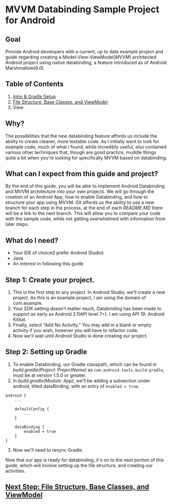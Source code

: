 # MVVM Databinding Sample Project for Android

## Goal
Provide Android developers with a current, up to date example project and guide regarding creating a Model-View-ViewModel(*MVVM*) architected Android project using native databinding, a feature introduced as of Android Marshmallow(*6.0*).  

## Table of Contents
1. [Intro & Gradle Setup](https://github.com/khuckins/android_databinding_MVVM_guide/tree/master)
2. [File Structure, Base Classes, and ViewModel](https://github.com/khuckins/android_databinding_MVVM_guide/tree/2-Activities-File-Structure)
3. View

## Why?
The possibilities that the new databinding feature affords us include the ability to create cleaner, more testable code.  As I initially went to look for example code, much of what I found, while incredibly useful, also contained various other techniques that, though are good practice, muddle things quite a bit when you're looking for specifically MVVM based on databinding.

## What can I expect from this guide and project?
By the end of this guide, you will be able to implement Android Databinding and MVVM architecture into your own projects.  We will go through the creation of an Android App, how to enable Databinding, and how to structure your app using MVVM.  Git affords us the ability to use a new branch for each step in the process, at the end of each *README.MD* there will be a link to the next branch.  This will allow you to compare your code with the sample code, while not getting overwhelmed with information from later steps.  

## What do I need?
- Your IDE of choice(I prefer Android Studio)
- Java
- An interest in following this guide

## Step 1: Create your project.
1. This is the first step to any project.  In Android Studio, we'll create a new project.  As this is an example project, I am using the domain of com.example.
2. Your SDK setting doesn't matter much, Databinding has been made to support as early as Android 2.1(API level 7+).  I am using API 19: Android Kitkat.
3. Finally, select "Add No Activity."  You may add in a blank or empty activity if you wish, however you will have to refactor code.
4. Now we'll wait until Android Studio is done creating our project.

## Step 2: Setting up Gradle
1. To enable Databinding, our Gradle classpath, which can be found in *build.gradle(Project: ProjectName)* as `com.android.tools.build:gradle`, must be at version 1.5.0 or greater.
2. In *build.gradle(Module: App)*, we'll be adding a subsection under android, titled dataBinding, with an entry of `enabled = true`.
```
android {
    ...

    defaultConfig {
        ...
    }

    dataBinding {
        enabled = true
    }
}
```
3. Now we'll need to resync Gradle.

Now that our app is ready for databinding, it's on to the next portion of this guide, which will involve setting up the file structure, and creating our activities.
## [Next Step: File Structure, Base Classes, and ViewModel](https://github.com/khuckins/android_databinding_MVVM_guide/tree/2-Activities-File-Structure)